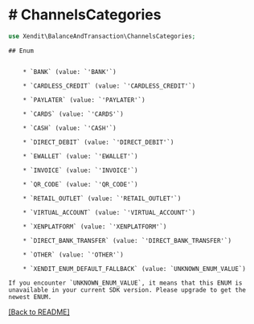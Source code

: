 # # ChannelsCategories


```php
use Xendit\BalanceAndTransaction\ChannelsCategories;
```

    ## Enum

    
        * `BANK` (value: `'BANK'`)
    
        * `CARDLESS_CREDIT` (value: `'CARDLESS_CREDIT'`)
    
        * `PAYLATER` (value: `'PAYLATER'`)
    
        * `CARDS` (value: `'CARDS'`)
    
        * `CASH` (value: `'CASH'`)
    
        * `DIRECT_DEBIT` (value: `'DIRECT_DEBIT'`)
    
        * `EWALLET` (value: `'EWALLET'`)
    
        * `INVOICE` (value: `'INVOICE'`)
    
        * `QR_CODE` (value: `'QR_CODE'`)
    
        * `RETAIL_OUTLET` (value: `'RETAIL_OUTLET'`)
    
        * `VIRTUAL_ACCOUNT` (value: `'VIRTUAL_ACCOUNT'`)
    
        * `XENPLATFORM` (value: `'XENPLATFORM'`)
    
        * `DIRECT_BANK_TRANSFER` (value: `'DIRECT_BANK_TRANSFER'`)
    
        * `OTHER` (value: `'OTHER'`)
    
        * `XENDIT_ENUM_DEFAULT_FALLBACK` (value: `UNKNOWN_ENUM_VALUE`)

    If you encounter `UNKNOWN_ENUM_VALUE`, it means that this ENUM is unavailable in your current SDK version. Please upgrade to get the newest ENUM.

[[Back to README]](../../README.md)
